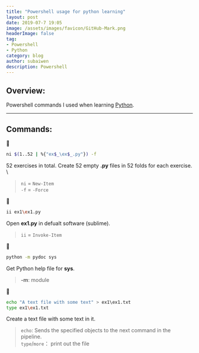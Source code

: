 ```yaml
---
title: "Powershell usage for python learning"
layout: post
date: 2019-07-7 19:05
image: /assets/images/favicon/GitHub-Mark.png
headerImage: false
tag:
- Powershell
- Python
category: blog
author: subaiwen
description: Powershell
---
```


## Overview:
Powershell commands I used when learning [Python](https://learnpythonthehardway.org/python3/).

---

## Commands:
👶
```bash
ni $(1..52 | %{"ex$_\ex$_.py"}) -f
```
52 exercises in total. Create 52 empty **.py** files in 52 folds for each exercise. \

> `ni` = `New-Item`    
> `-f` = `-Force`

👶
```bash
ii ex1\ex1.py
```
Open **ex1.py** in defualt software (sublime).
> `ii` = `Invoke-Item`

👶
```bash
python -m pydoc sys
```
Get Python help file for **sys**.
> **-m**: module

👶
```bash
echo "A text file with some text" > ex1\ex1.txt
type ex1\ex1.txt
```
Create a text file with some text in it.
> `echo`: Sends the specified objects to the next command in the pipeline.  
> `type`/`more`： print out the file